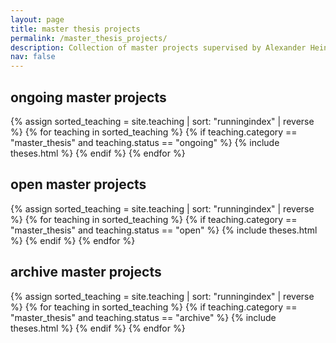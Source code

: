 ```yaml
---
layout: page
title: master thesis projects
permalink: /master_thesis_projects/
description: Collection of master projects supervised by Alexander Heinlein.
nav: false
---
```


<div class="teaching">
<h2 class="category">ongoing master projects</h2>
<div class="grid">
  {% assign sorted_teaching = site.teaching | sort: "runningindex" | reverse %}
  {% for teaching in sorted_teaching %}
    {% if teaching.category == "master_thesis" and teaching.status == "ongoing" %}
      {% include theses.html %}
    {% endif %}
  {% endfor %}
</div>

<h2 class="category">open master projects</h2>
<div class="grid">
  {% assign sorted_teaching = site.teaching | sort: "runningindex" | reverse %}
  {% for teaching in sorted_teaching %}
    {% if teaching.category == "master_thesis" and teaching.status == "open" %}
      {% include theses.html %}
    {% endif %}
  {% endfor %}
</div>

<h2 class="category">archive master projects</h2>
<div class="grid">
  {% assign sorted_teaching = site.teaching | sort: "runningindex" | reverse %}
  {% for teaching in sorted_teaching %}
    {% if teaching.category == "master_thesis" and teaching.status == "archive" %}
      {% include theses.html %}
    {% endif %}
  {% endfor %}
</div>

</div>
